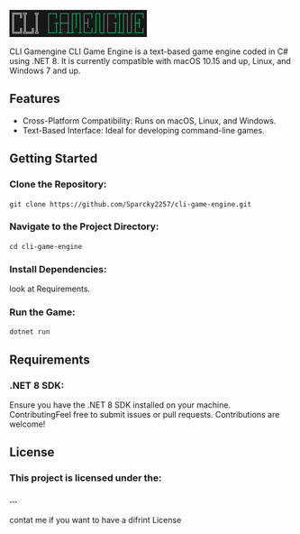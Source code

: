 ![1733930022773](images/README/1733930022773.png)

CLI Gamengine CLI Game Engine is a text-based game engine coded in C# using .NET 8. It is currently compatible with macOS 10.15 and up, Linux, and Windows 7 and up.

## Features

* Cross-Platform Compatibility: Runs on macOS, Linux, and Windows.
* Text-Based Interface: Ideal for developing command-line games.

## Getting Started

### Clone the Repository:

```
git clone https://github.com/Sparcky2257/cli-game-engine.git
```

### Navigate to the Project Directory:

```
cd cli-game-engine
```

### Install Dependencies:

look at Requirements.

### Run the Game:

```
dotnet run
```

## Requirements

### **.NET** 8 SDK:

Ensure you have the .NET 8 SDK installed on your machine.
ContributingFeel free to submit issues or pull requests. Contributions are welcome!

## License

### This project is licensed under the:

#### ...

contat me if you want to have a difrint License
